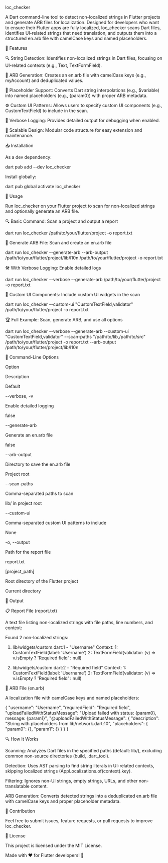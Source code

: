 loc_checker

A Dart command-line tool to detect non-localized strings in Flutter projects and generate ARB files for localization. Designed for developers who want to ensure their Flutter apps are fully localized, loc_checker scans Dart files, identifies UI-related strings that need translation, and outputs them into a structured en.arb file with camelCase keys and named placeholders.

🚀 Features

🔍 String Detection: Identifies non-localized strings in Dart files, focusing on UI-related contexts (e.g., Text, TextFormField).

📂 ARB Generation: Creates an en.arb file with camelCase keys (e.g., myAccount) and deduplicated values.

🔢 Placeholder Support: Converts Dart string interpolations (e.g., $variable) into named placeholders (e.g., {param0}) with proper ARB metadata.

⚙️ Custom UI Patterns: Allows users to specify custom UI components (e.g., CustomTextField) to include in the scan.

📜 Verbose Logging: Provides detailed output for debugging when enabled.

🔧 Scalable Design: Modular code structure for easy extension and maintenance.

📥 Installation

As a dev dependency:

dart pub add --dev loc_checker

Install globally:

dart pub global activate loc_checker

🚀 Usage

Run loc_checker on your Flutter project to scan for non-localized strings and optionally generate an ARB file.

🔍 Basic Command: Scan a project and output a report

dart run loc_checker /path/to/your/flutter/project -o report.txt

📂 Generate ARB File: Scan and create an en.arb file

dart run loc_checker --generate-arb --arb-output /path/to/your/flutter/project/lib/l10n /path/to/your/flutter/project -o report.txt

🛠️ With Verbose Logging: Enable detailed logs

dart run loc_checker --verbose --generate-arb /path/to/your/flutter/project -o report.txt

🎯 Custom UI Components: Include custom UI widgets in the scan

dart run loc_checker --custom-ui "CustomTextField,validator" /path/to/your/flutter/project -o report.txt

🏆 Full Example: Scan, generate ARB, and use all options

dart run loc_checker --verbose --generate-arb --custom-ui "CustomTextField,validator" --scan-paths "/path/to/lib,/path/to/src" /path/to/your/flutter/project -o report.txt --arb-output /path/to/your/flutter/project/lib/l10n

📌 Command-Line Options

Option

Description

Default

--verbose, -v

Enable detailed logging

false

--generate-arb

Generate an en.arb file

false

--arb-output

Directory to save the en.arb file

Project root

--scan-paths

Comma-separated paths to scan

lib/ in project root

--custom-ui

Comma-separated custom UI patterns to include

None

-o, --output

Path for the report file

report.txt

[project_path]

Root directory of the Flutter project

Current directory

📜 Output

📋 Report File (report.txt)

A text file listing non-localized strings with file paths, line numbers, and context:

Found 2 non-localized strings:

1. lib/widgets/custom.dart:1 - "Username"
   Context:
     1: CustomTextField(label: 'Username')
     2: TextFormField(validator: (v) => v.isEmpty ? 'Required field' : null)

2. lib/widgets/custom.dart:2 - "Required field"
   Context:
     1: CustomTextField(label: 'Username')
     2: TextFormField(validator: (v) => v.isEmpty ? 'Required field' : null)

📂 ARB File (en.arb)

A localization file with camelCase keys and named placeholders:

{
  "username": "Username",
  "requiredField": "Required field",
  "uploadFailedWithStatusMessage": "Upload failed with status: {param0}, message: {param1}",
  "@uploadFailedWithStatusMessage": {
    "description": "String with placeholders from lib/network.dart:10",
    "placeholders": {
      "param0": {},
      "param1": {}
    }
  }
}

🔍 How It Works

Scanning: Analyzes Dart files in the specified paths (default: lib/), excluding common non-source directories (build, .dart_tool).

Detection: Uses AST parsing to find string literals in UI-related contexts, skipping localized strings (AppLocalizations.of(context).key).

Filtering: Ignores non-UI strings, empty strings, URLs, and other non-translatable content.

ARB Generation: Converts detected strings into a deduplicated en.arb file with camelCase keys and proper placeholder metadata.

📌 Contribution

Feel free to submit issues, feature requests, or pull requests to improve loc_checker.

📜 License

This project is licensed under the MIT License.

Made with ❤️ for Flutter developers! 🚀


